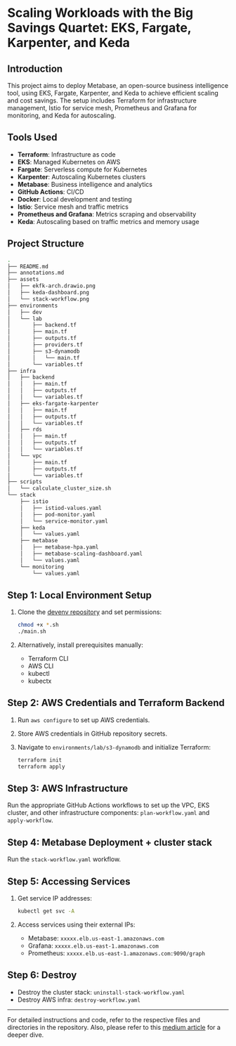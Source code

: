 # Scaling Workloads with the Big Savings Quartet: EKS, Fargate, Karpenter, and Keda

## Introduction

This project aims to deploy Metabase, an open-source business intelligence tool, using EKS, Fargate, Karpenter, and Keda to achieve efficient scaling and cost savings. The setup includes Terraform for infrastructure management, Istio for service mesh, Prometheus and Grafana for monitoring, and Keda for autoscaling.

## Tools Used

- **Terraform**: Infrastructure as code
- **EKS**: Managed Kubernetes on AWS
- **Fargate**: Serverless compute for Kubernetes
- **Karpenter**: Autoscaling Kubernetes clusters
- **Metabase**: Business intelligence and analytics
- **GitHub Actions**: CI/CD
- **Docker**: Local development and testing
- **Istio**: Service mesh and traffic metrics
- **Prometheus and Grafana**: Metrics scraping and observability
- **Keda**: Autoscaling based on traffic metrics and memory usage

## Project Structure

```bash
.
├── README.md
├── annotations.md
├── assets
│   ├── ekfk-arch.drawio.png
│   ├── keda-dashboard.png
│   └── stack-workflow.png
├── environments
│   ├── dev
│   └── lab
│       ├── backend.tf
│       ├── main.tf
│       ├── outputs.tf
│       ├── providers.tf
│       ├── s3-dynamodb
│       │   └── main.tf
│       └── variables.tf
├── infra
│   ├── backend
│   │   ├── main.tf
│   │   ├── outputs.tf
│   │   └── variables.tf
│   ├── eks-fargate-karpenter
│   │   ├── main.tf
│   │   ├── outputs.tf
│   │   └── variables.tf
│   ├── rds
│   │   ├── main.tf
│   │   ├── outputs.tf
│   │   └── variables.tf
│   └── vpc
│       ├── main.tf
│       ├── outputs.tf
│       └── variables.tf
├── scripts
│   └── calculate_cluster_size.sh
└── stack
    ├── istio
    │   ├── istiod-values.yaml
    │   ├── pod-monitor.yaml
    │   └── service-monitor.yaml
    ├── keda
    │   └── values.yaml
    ├── metabase
    │   ├── metabase-hpa.yaml
    │   ├── metabase-scaling-dashboard.yaml
    │   └── values.yaml
    └── monitoring
        └── values.yaml
```

## Step 1: Local Environment Setup

1. Clone the [devenv repository](https://github.com/kaiohenricunha/devenv) and set permissions:

    ```bash
    chmod +x *.sh
    ./main.sh
    ```

2. Alternatively, install prerequisites manually:
    - Terraform CLI
    - AWS CLI
    - kubectl
    - kubectx

## Step 2: AWS Credentials and Terraform Backend

1. Run `aws configure` to set up AWS credentials.
2. Store AWS credentials in GitHub repository secrets.
3. Navigate to `environments/lab/s3-dynamodb` and initialize Terraform:

    ```bash
    terraform init
    terraform apply
    ```

## Step 3: AWS Infrastructure

Run the appropriate GitHub Actions workflows to set up the VPC, EKS cluster, and other infrastructure components: `plan-workflow.yaml` and `apply-workflow`.

## Step 4: Metabase Deployment + cluster stack

Run the `stack-workflow.yaml` workflow.

## Step 5: Accessing Services

1. Get service IP addresses:

    ```bash
    kubectl get svc -A
    ```

2. Access services using their external IPs:
    - Metabase: `xxxxx.elb.us-east-1.amazonaws.com`
    - Grafana: `xxxxx.elb.us-east-1.amazonaws.com`
    - Prometheus: `xxxxx.elb.us-east-1.amazonaws.com:9090/graph`

## Step 6: Destroy

- Destroy the cluster stack: `uninstall-stack-workflow.yaml`
- Destroy AWS infra: `destroy-workflow.yaml`

---

For detailed instructions and code, refer to the respective files and directories in the repository. Also, please refer to this [medium article](https://medium.com/@kaiohsdc/scaling-workloads-with-the-big-savings-quartet-eks-fargate-karpenter-and-keda-1d43d2bb5f72) for a deeper dive.

